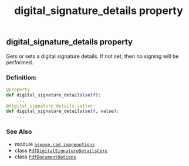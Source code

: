 ﻿---
title: digital_signature_details property
second_title: Aspose.CAD for Python via .NET API References
description: 
type: docs
weight: 40
url: /python-net/aspose.cad.imageoptions/pdfdocumentoptions/digital_signature_details/
is_root: false
---

## digital_signature_details property


Gets or sets a digital signature details. If not set, then no signing will be performed.
### Definition:
```python
@property
def digital_signature_details(self):
    ...
@digital_signature_details.setter
def digital_signature_details(self, value):
    ...
```

### See Also
* module [`aspose.cad.imageoptions`](../../)
* class [`PdfDigitalSignatureDetailsCore`](/cad/python-net/aspose.cad.imageoptions/pdfdigitalsignaturedetailscore)
* class [`PdfDocumentOptions`](/cad/python-net/aspose.cad.imageoptions/pdfdocumentoptions)
